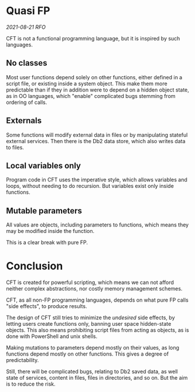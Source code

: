 
# Quasi FP

*2021-08-21 RFO*

CFT is not a functional programming language, but it is inspired 
by such languages.

## No classes

Most user functions depend solely on other functions, either defined
in a script file, or existing inside a system object. This make them
more predictable than if they in addition were to depend on a 
hidden object state, as in OO languages, which "enable" complicated
bugs stemming from ordering of calls.  

## Externals

Some functions will modify external data in files or by manipulating
stateful external services. Then there is the Db2 data store, 
which also writes data to files.  

## Local variables only

Program code in CFT uses the imperative style, which allows variables
and loops, without needing to do recursion. But variables exist only
inside functions.

## Mutable parameters

All values are objects, including parameters to functions, which means
they may be modified inside the function.

This is a clear break with pure FP.

# Conclusion

CFT is created for powerful scripting, which means we can not 
afford neither complex abstractions, nor costly memory management
schemes.  

CFT, as all non-FP programming languages, depends on what pure 
FP calls "side effects", to produce results. 

The design of CFT still tries to minimize the *undesired* side effects, by
letting users create functions only, banning user space hidden-state
objects. This also means prohibiting script files from acting
as objects, as is done with PowerShell and unix shells.

Making mutations to parameters depend mostly on their values, as long 
functions depend mostly on other functions. This gives a degree of
predictability.

Still, there will be complicated bugs, relating to Db2 saved
data, as well state of services, content in files, files in directories,
and so on. But the aim is to reduce the risk.

